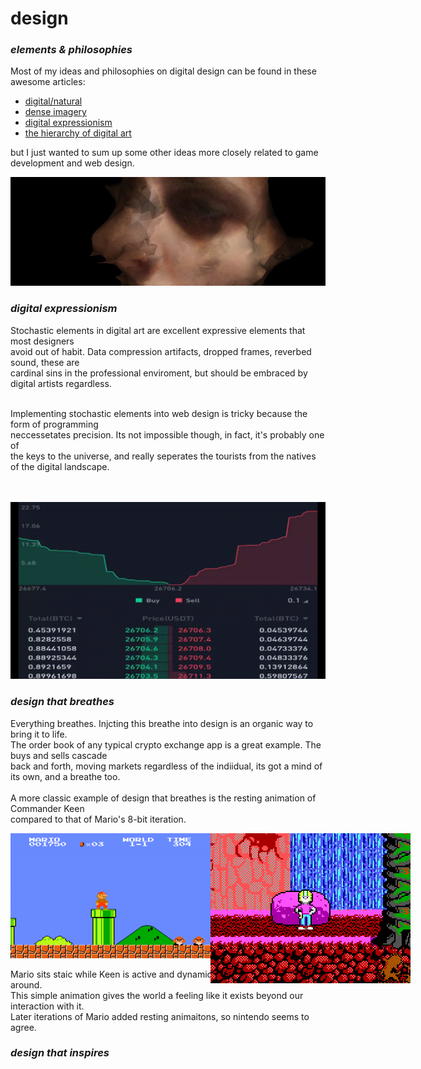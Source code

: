 # design
<h3><i>elements &amp; philosophies</h3></i>

Most of my ideas and philosophies on digital design can be found in these awesome articles:<br>
- <a href="https://density.substack.com/p/digitalnatural"> digital/natural</a>
-  <a href="https://density.substack.com/p/dense-imagery"> dense imagery</a>
-  <a href="https://density.substack.com/p/digital-expressionism"> digital expressionism</a>
-  <a href="https://density.substack.com/p/the-hierarchy-of-digital-art"> the hierarchy of digital art</a>

but I just wanted to sum up some other ideas more closely related to game development and web design.

<img src="newrembrant2.jpg" style="width:800px;">
<h3><i>digital expressionism</i></h3>
Stochastic elements in digital art are excellent expressive elements that most designers <br>
avoid out of habit. Data compression artifacts, dropped frames, reverbed sound, these are<br>
cardinal sins in the professional enviroment, but should be embraced by digital artists regardless.<br><br>

Implementing stochastic elements into web design is tricky because the form of programming<br>
neccessetates precision. Its not impossible though, in fact, it's probably one of <br>the keys to the universe,
and really seperates the tourists from the natives of the digital landscape.
<br><br><br>


<img src="orderbook.gif" style="width:600px;">
<h3><i>design that breathes</i></h3>

Everything breathes. Injcting this breathe into design is an organic way to bring it to life.<br>
The order book of any typical crypto exchange app is a great example. The buys and sells cascade<br>
back and forth, moving markets regardless of the indiidual, its got a mind of its own, and a breathe too.<br><br>
A more classic example of design that breathes is the resting animation of Commander Keen<br>
compared to that of Mario's 8-bit iteration.

<img src="mario.png">
<img src="keen.gif" style="display:in-line block; position:absolute; float:left;">

Mario sits staic while Keen is active and dynamic even when you're not around. <br>
This simple animation gives the world a feeling like it exists beyond our interaction with it.<br>
Later iterations of Mario added resting animaitons, so nintendo seems to agree.



<h3><i>design that inspires</i></h3>
